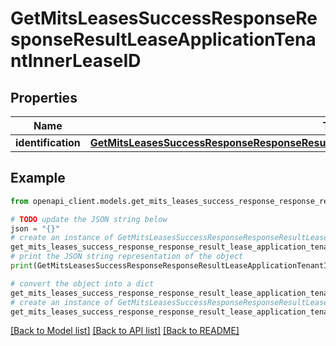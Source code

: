 # GetMitsLeasesSuccessResponseResponseResultLeaseApplicationTenantInnerLeaseID


## Properties

Name | Type | Description | Notes
------------ | ------------- | ------------- | -------------
**identification** | [**GetMitsLeasesSuccessResponseResponseResultLeaseApplicationTenantInnerLeaseIDIdentification**](GetMitsLeasesSuccessResponseResponseResultLeaseApplicationTenantInnerLeaseIDIdentification.md) |  | 

## Example

```python
from openapi_client.models.get_mits_leases_success_response_response_result_lease_application_tenant_inner_lease_id import GetMitsLeasesSuccessResponseResponseResultLeaseApplicationTenantInnerLeaseID

# TODO update the JSON string below
json = "{}"
# create an instance of GetMitsLeasesSuccessResponseResponseResultLeaseApplicationTenantInnerLeaseID from a JSON string
get_mits_leases_success_response_response_result_lease_application_tenant_inner_lease_id_instance = GetMitsLeasesSuccessResponseResponseResultLeaseApplicationTenantInnerLeaseID.from_json(json)
# print the JSON string representation of the object
print(GetMitsLeasesSuccessResponseResponseResultLeaseApplicationTenantInnerLeaseID.to_json())

# convert the object into a dict
get_mits_leases_success_response_response_result_lease_application_tenant_inner_lease_id_dict = get_mits_leases_success_response_response_result_lease_application_tenant_inner_lease_id_instance.to_dict()
# create an instance of GetMitsLeasesSuccessResponseResponseResultLeaseApplicationTenantInnerLeaseID from a dict
get_mits_leases_success_response_response_result_lease_application_tenant_inner_lease_id_from_dict = GetMitsLeasesSuccessResponseResponseResultLeaseApplicationTenantInnerLeaseID.from_dict(get_mits_leases_success_response_response_result_lease_application_tenant_inner_lease_id_dict)
```
[[Back to Model list]](../README.md#documentation-for-models) [[Back to API list]](../README.md#documentation-for-api-endpoints) [[Back to README]](../README.md)


